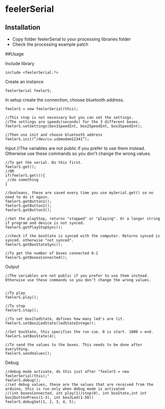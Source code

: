 # feelerSerial

## Installation

- Copy folder feelerSerial to your processing libraries folder
- Check the processing example patch

##Usage

Include library

	include <feelerSerial.*>

Create an instance

	feelerSerial feelerS;

In setup create the connection, choose bluetooth address.

	feelerS = new feelerSerial(this);

	//This step is not necessary but you can set the settings. 
	//The settings are speeds(seconds) for the 3 different boxes.
	feelerS.setSettings(box1SpeedInt, box2SpeedInt, box3SpeedInt);

	//Then use init and choose bluetooth address
	feelerS.init(”/dev/cu.usbmodem12341”);




Input
	//The variables are not public if you prefer to use them instead. Otherwise use these commands so you don’t change the wrong values. 
	
	//To get the serial. Do this first.
	feelerS.get();
	//OR
	if(feelerS.get()){
	 //do something
	}

	//booleans, these are saved every time you use mySerial.get() so no need to do it again. 
	feelerS.getButton1();
	feelerS.getButton2();
	feelerS.getButton3();

	//Get the playStop, returns "stopped" or "playing". Or a longer string if program and device is not synced. 
	feelerS.getPlayStopSync();

	//check if the boxState is synced with the computer. Returns synced is synced. otherwise "not synced".
  	feelerS.getBoxStateSync();

	//To get the number of boxes connected 0-2
	feelerS.getBoxesConnected();


Output

	//The variables are not public if you prefer to use them instead. Otherwise use these commands so you don’t change the wrong values. 
	

	//To play
	feelerS.play();
	
	//To stop
	feelerS.stop();
	
	//To set box2ledState, defines how many led's are lit. 
	feelerS.setBox2LedState(ledStateInteger);
	
	//Set boxState, this specifies the run cue. 0 is start. 1000 = end.
  	feelerS.setBoxState(4);	

	//To send the values to the boxes. This needs to be done after everything.
	feelerS.sendValues();


Debug
	
	//debug mode activate, do this just after "feelerS = new feelerSerial(this);"
	feelerS.debug();
	//set debug values, these are the values that are received from the arduino, this is run only when debug mode is activated
	//(int boxesConnected, int play(1)/stop(0), int boxState,int int box2buttonPress(1-3), int box2Led(1-50))
	feelerS.debugSet(1, 2, 3, 4, 5);
	
	